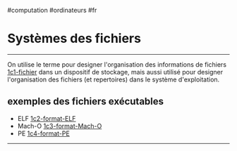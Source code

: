 #computation #ordinateurs #fr
# Systèmes des fichiers
---
On utilise le terme pour designer l'organisation des informations de fichiers [1c1-fichier](1c1-fichier.md) dans un dispositif de stockage, mais aussi utilisé pour designer l'organisation des fichiers (et repertoires) dans le système d'exploitation.
## exemples des fichiers exécutables
+ ELF [1c2-format-ELF](1c2-format-ELF.md)
+ Mach-O [1c3-format-Mach-O](1c3-format-Mach-O.md) 
+ PE [1c4-format-PE](1c4-format-PE.md)

---
